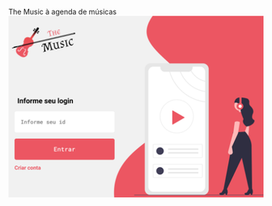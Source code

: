 The Music à agenda de músicas
<img src="https://github.com/MarcoSamuel/The-music/blob/master/tela/home.png" alt="The Music" >

